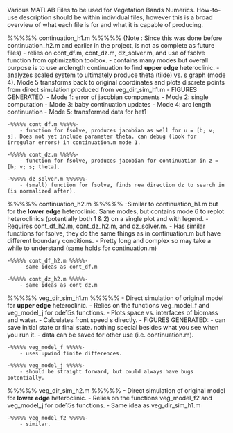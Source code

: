 Various MATLAB Files to be used for Vegetation Bands Numerics. How-to-use description should be within individual files, however this is a broad overview of what each file is for and what it is capable of producing. 

%%%%% continuation_h1.m %%%%%
	(Note : Since this was done before continuation_h2.m and earlier in the project, is not as complete as future files)
	- relies on cont_df.m, cont_dz.m, dz_solver.m, and use of fsolve function from optimization toolbox. 
	- contains many modes but overall purpose is to use arclength continuation to find **upper edge** heteroclinic. 
	- analyzes scaled system to ultimately produce theta (tilde) vs. s graph (mode 4). Mode 5 transforms back to original coordinates and plots discrete points from direct simulation produced from veg_dir_sim_h1.m
	- FIGURES GENERATED: 
		- Mode 1: error of jacobian components
		- Mode 2: single computation
		- Mode 3: baby continuation updates
		- Mode 4: arc length continuation
		- Mode 5: transformed data for het1

	-%%%%% cont_df.m %%%%%-
		- function for fsolve, produces jacobian as well for u = [b; v; s]. Does not yet include parameter theta. can debug (look for irregular errors) in continuation.m mode 1.

	-%%%%% cont_dz.m %%%%%-
		- function for fsolve, produces jacobian for continuation in z = [b; v; s; theta]. 

	-%%%%% dz_solver.m %%%%%%-
		- (small) function for fsolve, finds new direction dz to search in (is normalized after).


%%%%% continuation_h2.m %%%%%
	-Similar to continuation_h1.m but for the **lower edge** heteroclinic. Same modes, but contains mode 6 to replot heteroclinics (potentially both 1 & 2) on a single plot and with legend.
	- Requires cont_df_h2.m, cont_dz_h2.m, and dz_solver.m.
	- Has similar functions for fsolve, they do the same things as in continuation.m but have different boundary conditions.
	- Pretty long and complex so may take a while to understand (same holds for continuation.m)

	-%%%%% cont_df_h2.m %%%%%-
		- same ideas as cont_df.m
	
	-%%%%% cont_dz_h2.m %%%%%-
		- same ideas as cont_dz.m


%%%%% veg_dir_sim_h1.m %%%%%
	- Direct simulation of original model for **upper edge** heteroclinic. 
	- Relies on the functions veg_model_f and veg_model_j for ode15s functions.
	- Plots space vs. interfaces of biomass and water. 
	- Calculates front speed s directly.
	- FIGURES GENERATED: 
		- can save initial state or final state. nothing special besides what you see when you run it.
	- data can be saved for other use (i.e. continuation.m).

	-%%%%% veg_model_f %%%%%-
		- uses upwind finite differences.

	-%%%%% veg_model_j %%%%%-
		- should be straight forward, but could always have bugs potentially.


%%%%% veg_dir_sim_h2.m %%%%%
	- Direct simulation of original model for **lower edge** heteroclinic.
	- Relies on the functions veg_model_f2 and veg_model_j for ode15s functions.
	- Same idea as veg_dir_sim_h1.m

	-%%%%% veg_model_f2 %%%%%-
		- similar.




